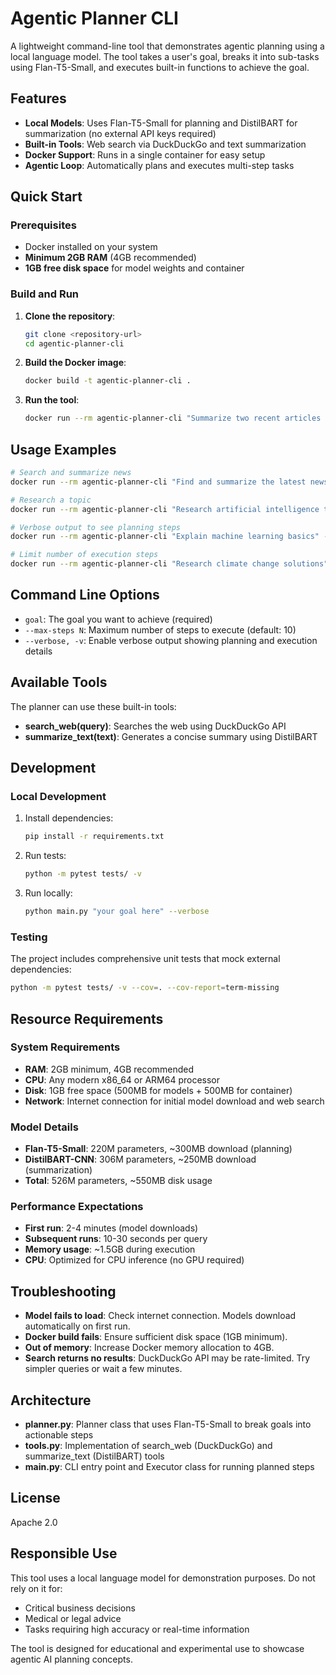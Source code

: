 # Agentic Planner CLI

A lightweight command-line tool that demonstrates agentic planning using a local language model. The tool takes a user's goal, breaks it into sub-tasks using Flan-T5-Small, and executes built-in functions to achieve the goal.

## Features

- **Local Models**: Uses Flan-T5-Small for planning and DistilBART for summarization (no external API keys required)
- **Built-in Tools**: Web search via DuckDuckGo and text summarization
- **Docker Support**: Runs in a single container for easy setup
- **Agentic Loop**: Automatically plans and executes multi-step tasks

## Quick Start

### Prerequisites

- Docker installed on your system
- **Minimum 2GB RAM** (4GB recommended)
- **1GB free disk space** for model weights and container

### Build and Run

1. **Clone the repository**:
   ```bash
   git clone <repository-url>
   cd agentic-planner-cli
   ```

2. **Build the Docker image**:
   ```bash
   docker build -t agentic-planner-cli .
   ```

3. **Run the tool**:
   ```bash
   docker run --rm agentic-planner-cli "Summarize two recent articles about edge computing"
   ```

## Usage Examples

```bash
# Search and summarize news
docker run --rm agentic-planner-cli "Find and summarize the latest news about quantum computing"

# Research a topic
docker run --rm agentic-planner-cli "Research artificial intelligence trends in 2024"

# Verbose output to see planning steps
docker run --rm agentic-planner-cli "Explain machine learning basics" --verbose

# Limit number of execution steps
docker run --rm agentic-planner-cli "Research climate change solutions" --max-steps 3
```

## Command Line Options

- `goal`: The goal you want to achieve (required)
- `--max-steps N`: Maximum number of steps to execute (default: 10)
- `--verbose, -v`: Enable verbose output showing planning and execution details

## Available Tools

The planner can use these built-in tools:

- **search_web(query)**: Searches the web using DuckDuckGo API
- **summarize_text(text)**: Generates a concise summary using DistilBART

## Development

### Local Development

1. Install dependencies:
   ```bash
   pip install -r requirements.txt
   ```

2. Run tests:
   ```bash
   python -m pytest tests/ -v
   ```

3. Run locally:
   ```bash
   python main.py "your goal here" --verbose
   ```

### Testing

The project includes comprehensive unit tests that mock external dependencies:

```bash
python -m pytest tests/ -v --cov=. --cov-report=term-missing
```

## Resource Requirements

### System Requirements
- **RAM**: 2GB minimum, 4GB recommended
- **CPU**: Any modern x86_64 or ARM64 processor
- **Disk**: 1GB free space (500MB for models + 500MB for container)
- **Network**: Internet connection for initial model download and web search

### Model Details
- **Flan-T5-Small**: 220M parameters, ~300MB download (planning)
- **DistilBART-CNN**: 306M parameters, ~250MB download (summarization)
- **Total**: 526M parameters, ~550MB disk usage

### Performance Expectations
- **First run**: 2-4 minutes (model downloads)
- **Subsequent runs**: 10-30 seconds per query
- **Memory usage**: ~1.5GB during execution
- **CPU**: Optimized for CPU inference (no GPU required)

## Troubleshooting

- **Model fails to load**: Check internet connection. Models download automatically on first run.
- **Docker build fails**: Ensure sufficient disk space (1GB minimum).
- **Out of memory**: Increase Docker memory allocation to 4GB.
- **Search returns no results**: DuckDuckGo API may be rate-limited. Try simpler queries or wait a few minutes.

## Architecture

- **planner.py**: Planner class that uses Flan-T5-Small to break goals into actionable steps
- **tools.py**: Implementation of search_web (DuckDuckGo) and summarize_text (DistilBART) tools
- **main.py**: CLI entry point and Executor class for running planned steps

## License

Apache 2.0

## Responsible Use

This tool uses a local language model for demonstration purposes. Do not rely on it for:
- Critical business decisions
- Medical or legal advice
- Tasks requiring high accuracy or real-time information

The tool is designed for educational and experimental use to showcase agentic AI planning concepts.